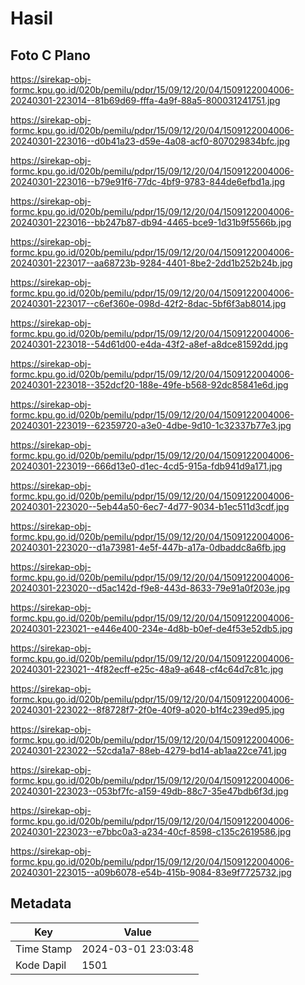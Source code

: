 # Hasil

## Foto C Plano

https://sirekap-obj-formc.kpu.go.id/020b/pemilu/pdpr/15/09/12/20/04/1509122004006-20240301-223014--81b69d69-fffa-4a9f-88a5-800031241751.jpg

https://sirekap-obj-formc.kpu.go.id/020b/pemilu/pdpr/15/09/12/20/04/1509122004006-20240301-223016--d0b41a23-d59e-4a08-acf0-807029834bfc.jpg

https://sirekap-obj-formc.kpu.go.id/020b/pemilu/pdpr/15/09/12/20/04/1509122004006-20240301-223016--b79e91f6-77dc-4bf9-9783-844de6efbd1a.jpg

https://sirekap-obj-formc.kpu.go.id/020b/pemilu/pdpr/15/09/12/20/04/1509122004006-20240301-223016--bb247b87-db94-4465-bce9-1d31b9f5566b.jpg

https://sirekap-obj-formc.kpu.go.id/020b/pemilu/pdpr/15/09/12/20/04/1509122004006-20240301-223017--aa68723b-9284-4401-8be2-2dd1b252b24b.jpg

https://sirekap-obj-formc.kpu.go.id/020b/pemilu/pdpr/15/09/12/20/04/1509122004006-20240301-223017--c6ef360e-098d-42f2-8dac-5bf6f3ab8014.jpg

https://sirekap-obj-formc.kpu.go.id/020b/pemilu/pdpr/15/09/12/20/04/1509122004006-20240301-223018--54d61d00-e4da-43f2-a8ef-a8dce81592dd.jpg

https://sirekap-obj-formc.kpu.go.id/020b/pemilu/pdpr/15/09/12/20/04/1509122004006-20240301-223018--352dcf20-188e-49fe-b568-92dc85841e6d.jpg

https://sirekap-obj-formc.kpu.go.id/020b/pemilu/pdpr/15/09/12/20/04/1509122004006-20240301-223019--62359720-a3e0-4dbe-9d10-1c32337b77e3.jpg

https://sirekap-obj-formc.kpu.go.id/020b/pemilu/pdpr/15/09/12/20/04/1509122004006-20240301-223019--666d13e0-d1ec-4cd5-915a-fdb941d9a171.jpg

https://sirekap-obj-formc.kpu.go.id/020b/pemilu/pdpr/15/09/12/20/04/1509122004006-20240301-223020--5eb44a50-6ec7-4d77-9034-b1ec511d3cdf.jpg

https://sirekap-obj-formc.kpu.go.id/020b/pemilu/pdpr/15/09/12/20/04/1509122004006-20240301-223020--d1a73981-4e5f-447b-a17a-0dbaddc8a6fb.jpg

https://sirekap-obj-formc.kpu.go.id/020b/pemilu/pdpr/15/09/12/20/04/1509122004006-20240301-223020--d5ac142d-f9e8-443d-8633-79e91a0f203e.jpg

https://sirekap-obj-formc.kpu.go.id/020b/pemilu/pdpr/15/09/12/20/04/1509122004006-20240301-223021--e446e400-234e-4d8b-b0ef-de4f53e52db5.jpg

https://sirekap-obj-formc.kpu.go.id/020b/pemilu/pdpr/15/09/12/20/04/1509122004006-20240301-223021--4f82ecff-e25c-48a9-a648-cf4c64d7c81c.jpg

https://sirekap-obj-formc.kpu.go.id/020b/pemilu/pdpr/15/09/12/20/04/1509122004006-20240301-223022--8f8728f7-2f0e-40f9-a020-b1f4c239ed95.jpg

https://sirekap-obj-formc.kpu.go.id/020b/pemilu/pdpr/15/09/12/20/04/1509122004006-20240301-223022--52cda1a7-88eb-4279-bd14-ab1aa22ce741.jpg

https://sirekap-obj-formc.kpu.go.id/020b/pemilu/pdpr/15/09/12/20/04/1509122004006-20240301-223023--053bf7fc-a159-49db-88c7-35e47bdb6f3d.jpg

https://sirekap-obj-formc.kpu.go.id/020b/pemilu/pdpr/15/09/12/20/04/1509122004006-20240301-223023--e7bbc0a3-a234-40cf-8598-c135c2619586.jpg

https://sirekap-obj-formc.kpu.go.id/020b/pemilu/pdpr/15/09/12/20/04/1509122004006-20240301-223015--a09b6078-e54b-415b-9084-83e9f7725732.jpg


## Metadata

| Key        | Value               |
| ---------- | ------------------- |
| Time Stamp | 2024-03-01 23:03:48 |
| Kode Dapil | 1501                |



